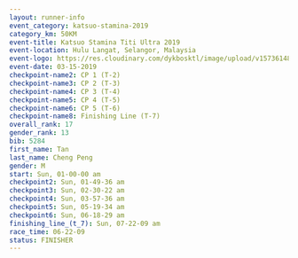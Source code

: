 ```yaml
---
layout: runner-info 
event_category: katsuo-stamina-2019 
category_km: 50KM 
event-title: Katsuo Stamina Titi Ultra 2019 
event-location: Hulu Langat, Selangor, Malaysia 
event-logo: https://res.cloudinary.com/dykbosktl/image/upload/v1573614825/Logo/Logo_p7ft6n.png
event-date: 03-15-2019 
checkpoint-name2: CP 1 (T-2) 
checkpoint-name3: CP 2 (T-3) 
checkpoint-name4: CP 3 (T-4) 
checkpoint-name5: CP 4 (T-5) 
checkpoint-name6: CP 5 (T-6) 
checkpoint-name8: Finishing Line (T-7) 
overall_rank: 17
gender_rank: 13
bib: 5284
first_name: Tan
last_name: Cheng Peng
gender: M
start: Sun, 01-00-00 am
checkpoint2: Sun, 01-49-36 am
checkpoint3: Sun, 02-30-22 am
checkpoint4: Sun, 03-57-36 am
checkpoint5: Sun, 05-19-34 am
checkpoint6: Sun, 06-18-29 am
finishing_line_(t_7): Sun, 07-22-09 am
race_time: 06-22-09
status: FINISHER
---
```

